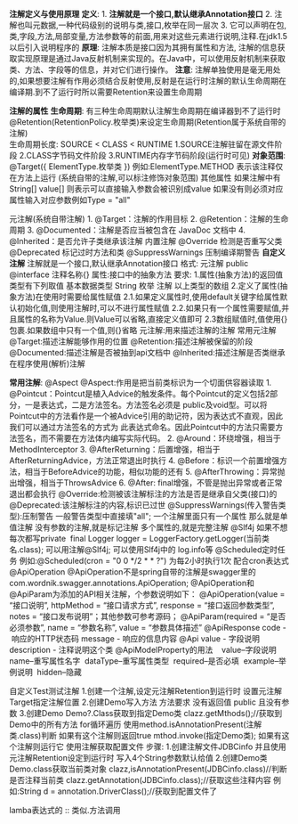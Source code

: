 **注解定义与使用原理**
	**定义**:
	1. **注解就是一个接口,默认继承Annotation接口**
	2. 注解也叫元数据,一种代码级别的说明与类,接口,枚举在同一层次
	3. 它可以声明在包,类,字段,方法,局部变量,方法参数等的前面,用来对这些元素进行说明,注释.在jdk1.5以后引入说明程序的
	**原理**:
	注解本质是接口因为其拥有属性和方法,
	注解的信息获取实现原理是通过Java反射机制来实现的。在Java中，可以使用反射机制来获取类、方法、字段等的信息，并对它们进行操作。
	**注意**:
	注解单独使用是毫无用处的,如果想要注解有作用必须结合反射使用,反射是在运行时注解的默认生命周期在编译期.到不了运行时所以需要Retention来设置生命周期
	


**注解的属性**
	**生命周期**:
		有三种生命周期默认注解生命周期在编译器到不了运行时
		@Retention(RetentionPolicy.枚举类)来设定生命周期(Retention属于系统自带的注解)    
		生命周期长度: SOURCE < CLASS < RUNTIME
		1.SOURCE注解驻留在源文件阶段 2.CLASS字节码文件阶段 3.RUNTIME内存字节码阶段(运行时可见)
	**对象范围**:
		 @Target({ ElementType.枚举类 })   例如:ElementType.METHOD 表示该注释仅在方法上运行
		(系统自带的注解,可以标注修饰对象范围)
	其他属性
		如果注解中有String[] value[] 则表示可以直接输入参数会被识别成value
		如果没有则必须对应属性输入对应参数例如Type = "all"

元注解(系统自带注解)
	1. @Target：注解的作用目标
	2. @Retention：注解的生命周期
	3. @Documented：注解是否应当被包含在 JavaDoc 文档中
	4. @Inherited：是否允许子类继承该注解
内置注解
	@Override   检测是否重写父类
	@Deprecated  标记过时方法和类
	@SuppressWarnings 压制编译期警告
**自定义注解**
	注解就是一个接口,默认继承Annotation接口
	格式:
	元注解
	public @interface 注释名称{}
	属性:接口中的抽象方法
	要求:
	1.属性(抽象方法)的返回值类型有下列取值
	基本数据类型
	String
	枚举
	注解
	以上类型的数组
	2.定义了属性(抽象方法)在使用时需要给属性赋值
	2.1.如果定义属性时,使用default关键字给属性默认初始化值,则使用注解时,可以不进行属性赋值
	2.2.如果只有一个属性需要赋值,并且属性的名称为Value.则Value可以省略,直接定义值即可
	2.3数组赋值时,值使用{}包裹.如果数组中只有一个值,则{}省略
	元注解:用来描述注解的注解
	常用元注解
		@Target:描述注解能够作用的位置
		@Retention:描述注解被保留的阶段
		@Documented:描述注解是否被抽到api文档中
		@Inherited:描述注解是否类继承
		在程序使用(解析)注解





**常用注解**:
	@Aspect
		@Aspect:作用是把当前类标识为一个切面供容器读取
		1.  @Pointcut：Pointcut是植入Advice的触发条件。每个Pointcut的定义包括2部分，一是表达式，二是方法签名。方法签名必须是 public及void型。可以将Pointcut中的方法看作是一个被Advice引用的助记符，因为表达式不直观，因此我们可以通过方法签名的方式为 此表达式命名。因此Pointcut中的方法只需要方法签名，而不需要在方法体内编写实际代码。
		2.  @Around：环绕增强，相当于MethodInterceptor
		3.  @AfterReturning：后置增强，相当于AfterReturningAdvice，方法正常退出时执行
		4.  @Before：标识一个前置增强方法，相当于BeforeAdvice的功能，相似功能的还有
		5.  @AfterThrowing：异常抛出增强，相当于ThrowsAdvice
		6.  @After: final增强，不管是抛出异常或者正常退出都会执行
	@Override:检测被该注解标注的方法是否是继承自父类(接口)的
	@Deprecated:该注解标注的内容,标识已过世
	@SuppressWarnings(传入警告类型):压制警告
		一般警告类型中直接填"all";
		一个注解里面只有一个属性 那么就是单值注解
		没有参数的注解,就是标记注解
		多个属性的,就是完整注解
	@Slf4j
		如果不想每次都写private  final Logger logger = LoggerFactory.getLogger(当前类名.class); 可以用注解@Slf4j;
		可以使用Slf4j中的 log.info等
	@Scheduled定时任务
		例如:@Scheduled(cron = "0 0 */2 * * ?")
		为每2小时执行1次
		配合cron表达式
	@ApiOperation
		@ApiOperation不是spring自带的注解是swagger里的
		com.wordnik.swagger.annotations.ApiOperation;
		@ApiOperation和@ApiParam为添加的API相关注解，个参数说明如下：
		@ApiOperation(value = “接口说明”, httpMethod = “接口请求方式”, response = “接口返回参数类型”, notes = “接口发布说明”；其他参数可参考源码；
		@ApiParam(required = “是否必须参数”, name = “参数名称”, value = “参数具体描述”
		@ApiResponse
			code - 响应的HTTP状态码
			message - 响应的信息内容
		@Api
			value - 字段说明
			description - 注释说明这个类
		@ApiModelProperty的用法   
			value–字段说明 
			name–重写属性名字 
			dataType–重写属性类型 
			required–是否必填 
			example–举例说明 
			hidden–隐藏


自定义Test测试注解
	1.创建一个注解,设定元注解Retention到运行时
	设置元注解Target指定注解位置
	2.创建Demo写入方法
	方法要求 没有返回值 public 且没有参数
	3.创建Demo
	Demo?.Class获取到指定Demo类
	clazz.getMthods();//获取到Demo中的所有方法
	for循环遍历
	使用method.isAnnotationPresent(注解类.class)判断
	如果有这个注解则返回true
	mthod.invoke(指定Demo类);
	如果有这个注解则运行它
	使用注解获取配置文件
	步骤:
	1.创建注解文件JDBCinfo
	并且使用元注解Retention设定到运行时
	写入4个String参数默认给值
	2.创建Demo类
	Demo.class获取当前类对象
	clazz,isAnnotationPresent(JDBCinfo.class)//判断是否注释当前类
	clazz.getAnnotation(JDBCinfo.class);//获取这些注释内容
	例如:String d = annotation.DriverClass();//获取到配置文件了


lamba表达式的 :: 类似.方法调用